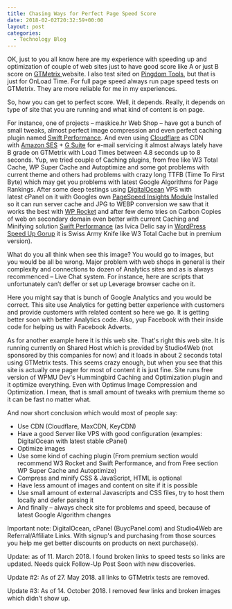 ```yaml
---
title: Chasing Ways for Perfect Page Speed Score
date: 2018-02-02T20:32:59+00:00
layout: post
categories:
  - Technology Blog
---
```

OK, just to you all know here are my experience with speeding up and optimization of couple of web sites just to have good score like A or just B score on [GTMetrix ](https://gtmetrix.com/)website. I also test sited on [Pingdom Tools](https://tools.pingdom.com/), but that is just for OnLoad Time. For full page speed always run page speed tests on GTMetrix. They are more reliable for me in my experiences.

So, how you can get to perfect score. Well, it depends. Really, it depends on type of site that you are running and what kind of content is on page.

For instance, one of projects – maskice.hr Web Shop – have got a bunch of small tweaks, almost perfect image compression and even perfect caching plugin named [Swift Performance](https://swteplugins.com/product/swift-performance/). And even using [Cloudflare](https://www.cloudflare.com/) as CDN with [Amazon SES](https://aws.amazon.com/ses/) + [G Suite](https://gsuite.google.com/) for e-mail servicing it almost always lately have B grade on GTMetrix with Load Times between 4.8 seconds up to 8 seconds. Yup, we tried couple of Caching plugins, from free like W3 Total Cache, WP Super Cache and Autoptimize and some got problems with current theme and others had problems with crazy long TTFB (Time To First Byte) which may get you problems with latest Google Algorithms for Page Rankings. After some deep testings using [DigitalOcean](https://m.do.co/c/59c8b7e27db3) VPS with latest cPanel on it with Googles own [PageSpeed Insights Module](https://developers.google.com/speed/pagespeed/module/) Installed so it can run server cache and JPG to WEBP conversion we saw that it works the best with [WP Rocket](https://wp-rocket.me/) and after few demo tries on Carbon Copies of web on secondary domain even better with current Caching and Minifying solution [Swift Performance](https://swteplugins.com/product/swift-performance/) (as Ivica Delic say in [WordPress Speed Up Gorup](https://www.facebook.com/groups/wordpressspeedup/?ref=group_browse_new) it is Swiss Army Knife like W3 Total Cache but in premium version).

What do you all think when see this image? You would go to images, but you would be all be wrong. Major problem with web shops in general is their complexity and connections to dozen of Analytics sites and as is always recommenced – Live Chat system. For instance, here are scripts that unfortunately can’t deffer or set up Leverage browser cache on it.

Here you might say that is bunch of Google Analytics and you would be correct. This site use Analytics for getting better experience with customers and provide customers with related content so here we go. It is getting better soon with better Analytics code. Also, yup Facebook with their inside code for helping us with Facebook Adverts.

As for another example here it is this web site. That's right this web site. It is running currently on Shared Host which is provided by Studio4Web (not sponsored by this companies for now) and it loads in about 2 seconds total using GTMetrix tests. This seems crazy enough, but when you see that this site is actually one pager for most of content it is just fine. Site runs free version of WPMU Dev's Hummingbird Caching and Optimization plugin and it optimize everything. Even with Optimus Image Compression and Optimization. I mean, that is small amount of tweaks with premium theme so it can be fast no matter what.

And now short conclusion which would most of people say:

  * Use CDN (Cloudflare, MaxCDN, KeyCDN)
  * Have a good Server like VPS with good configuration (examples: DigitalOcean with latest stable cPanel)
  * Optimize images
  * Use some kind of caching plugin (From premium section would recommend W3 Rocket and Swift Performance, and from Free section WP Super Cache and Autoptimize)
  * Compress and minify CSS & JavaScript, HTML is optional
  * Have less amount of images and content on site if it is possible
  * Use small amount of external Javascripts and CSS files, try to host them locally and defer parsing it
  * And finally – always check site for problems and speed, because of latest Google Algorithm changes

Important note: DigitalOcean, cPanel (BuycPanel.com) and Studio4Web are Referral/Affiliate Links. With signup's and purchasing from those sources you help me get better discounts on products on next purchase(s).

Update: as of 11. March 2018. I found broken links to speed tests so links are updated. Needs quick Follow-Up Post Soon with new discoveries.

Update #2: As of 27. May 2018. all links to GTMetrix tests are removed.

Update #3: As of 14. October 2018. I removed few links and broken images which didn't show up.